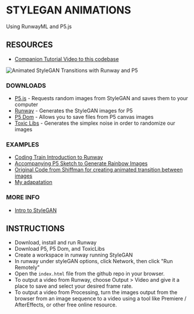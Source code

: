 # STYLEGAN ANIMATIONS
Using RunwayML and P5.js

## RESOURCES

* [Companion Tutorial Video to this codebase](https://youtu.be/YmcpA2uuvZk)

![Animated StyleGAN Transitions with Runway and P5](https://prototypes.mikeheavers.com/transfer/stylegan-transitions.gif)


### DOWNLOADS
* [P5.js](http://p5js.org/) - Requests random images from StyleGAN and saves them to your computer
* [Runway](https://runwayml.com/) - Generates the StyleGAN images for P5
* [P5 Dom](https://p5js.org/reference/#/libraries/p5.dom) - Allows you to save files from P5 canvas images
* [Toxic Libs](http://haptic-data.com/toxiclibsjs) - Generates the simplex noise in order to randomize our images

### EXAMPLES

* [Coding Train Introduction to Runway](https://www.youtube.com/watch?v=QzRW0xzm10c&t=6622s)
* [Accompanying P5 Sketch to Generate Rainbow Images](https://editor.p5js.org/codingtrain/sketches/K6l0JbS6u)
* [Original Code from Shiffman for creating animated transition between images](https://editor.p5js.org/codingtrain/sketches/KVXguIFNg)
* [My adapatation](https://github.com/heaversm/runway-stylegan-animations)

### MORE INFO

* [Intro to StyleGAN](https://www.youtube.com/watch?v=-cOYwZ2XcAc)

## INSTRUCTIONS

* Download, install and run Runway 
* Download P5, P5 Dom, and ToxicLibs
* Create a workspace in runway running StyleGAN
* In runway under styleGAN options, click Network, then click "Run Remotely"
* Open the `index.html` file from the github repo in your browser.
* To output a video from Runway, choose Output > Video and give it a place to save and select your desired frame rate.
* To output a video from Processing, turn the images output from the browser from an image sequence to a video using a tool like Premiere / AfterEffects, or other free online resource.

